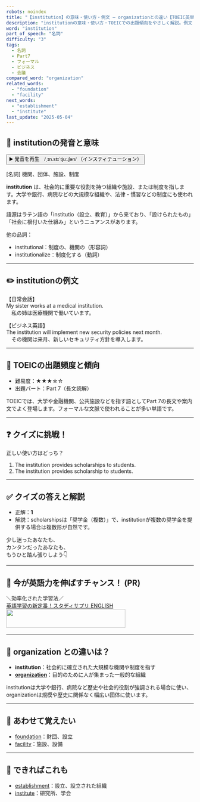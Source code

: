 ```yaml
---
robots: noindex
title: "【institution】の意味・使い方・例文 ― organizationとの違い【TOEIC英単語】"
description: "institutionの意味・使い方・TOEICでの出題傾向をやさしく解説。例文・クイズ付きでorganizationとの違いもわかりやすく学べます。"
word: "institution"
part_of_speech: "名詞"
difficulty: "3"
tags:
  - 名詞
  - Part7
  - フォーマル
  - ビジネス
  - 会議
compared_word: "organization"
related_words:
  - "foundation"
  - "facility"
next_words:
  - "establishment"
  - "institute"
last_update: "2025-05-04"
---
```


## 🔰 institutionの発音と意味

<button class="play-audio" onclick="playTTS('institution')">
  <span class="play-audio-main">
    ▶️ 発音を再生　/ˌɪn.stɪˈtjuː.ʃən/
  </span>
  <span class="play-audio-sub">
    （インスティテューション）
  </span>
</button>

[名詞] 機関、団体、施設、制度

**institution** は、社会的に重要な役割を持つ組織や施設、または制度を指します。大学や銀行、病院などの大規模な組織や、法律・慣習などの制度にも使われます。

語源はラテン語の「institutio（設立、教育）」から来ており、「設けられたもの」「社会に根付いた仕組み」というニュアンスがあります。

他の品詞：  
- institutional：制度の、機関の（形容詞）
- institutionalize：制度化する（動詞）

---

## ✏️ institutionの例文

【日常会話】  
My sister works at a medical institution.  
　私の姉は医療機関で働いています。

【ビジネス英語】  
The institution will implement new security policies next month.  
　その機関は来月、新しいセキュリティ方針を導入します。

---

## 🎯 TOEICの出題頻度と傾向

- 難易度：★★★☆☆
- 出題パート：Part 7（長文読解）

TOEICでは、大学や金融機関、公共施設などを指す語としてPart 7の長文や案内文でよく登場します。フォーマルな文脈で使われることが多い単語です。

---

## ❓ クイズに挑戦！

正しい使い方はどっち？

1. The institution provides scholarships to students.  
2. The institution provides scholarship to students.

---

## ✅ クイズの答えと解説

- 正解：**1**
- 解説：scholarshipsは「奨学金（複数）」で、institutionが複数の奨学金を提供する場合は複数形が自然です。

少し迷ったあなたも、  
カンタンだったあなたも、  
もうひと踏ん張りしよう👇️

---

## 🚀 今が英語力を伸ばすチャンス！ (PR)

<div class="info-center">
＼効率化された学習法／<br>  
<a href="https://px.a8.net/svt/ejp?a8mat=4556RW+FUYPWY+3AQG+BX3J6" class="ad-link" data-cvid="aid04_bid40" data-difficulty="3" rel="nofollow">英語学習の新定番！スタディサプリ ENGLISH</a>
<img border="0" width="1" height="1" src="https://www11.a8.net/0.gif?a8mat=4556RW+FUYPWY+3AQG+BX3J6" alt="">
<a href="https://px.a8.net/svt/ejp?a8mat=4556RW+FUYPWY+3AQG+C7LM9" class="ad-link" data-cvid="aid04_bid40" data-difficulty="3" rel="nofollow">
<img border="0" width="320" height="50" alt="" src="https://www27.a8.net/svt/bgt?aid=250504844959&wid=001&eno=01&mid=s00000015388002051000&mc=1"></a>
<img border="0" width="1" height="1" src="https://www14.a8.net/0.gif?a8mat=4556RW+FUYPWY+3AQG+C7LM9" alt="">
</div>

---

## 🤔  organization との違いは？

- **institution**：社会的に確立された大規模な機関や制度を指す
- **[organization](/organization)**：目的のために人が集まった一般的な組織

institutionは大学や銀行、病院など歴史や社会的役割が強調される場合に使い、organizationは規模や歴史に関係なく幅広い団体に使います。

---

## 🧩 あわせて覚えたい

- [foundation](/foundation)：財団、設立
- [facility](/facility)：施設、設備

---

## 📖 できればこれも

- [establishment](/establishment)：設立、設立された組織
- [institute](/institute)：研究所、学会

<!-- cvid: aid04_bid40 -->
